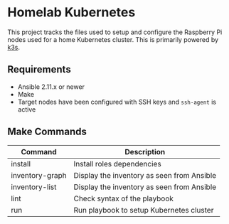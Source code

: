 # Homelab Kubernetes

This project tracks the files used to setup and configure the Raspberry Pi nodes used for a home Kubernetes cluster. This is primarily powered by [k3s](https://k3s.io).

## Requirements

* Ansible 2.11.x or newer
* Make
* Target nodes have been configured with SSH keys and `ssh-agent` is active

## Make Commands

| Command         | Description                                |
|-----------------|--------------------------------------------|
| install         | Install roles dependencies                 |
| inventory-graph | Display the inventory as seen from Ansible |
| inventory-list  | Display the inventory as seen from Ansible |
| lint            | Check syntax of the playbook               |
| run             | Run playbook to setup Kubernetes cluster   |
